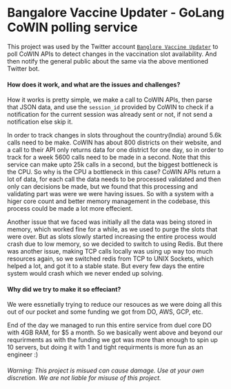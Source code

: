 # Bangalore Vaccine Updater - GoLang CoWIN polling service

This project was used by the Twitter account [`Banglore Vaccine Updater`](https://twitter.com/BloreVaccine) to poll CoWIN APIs to detect changes in the vaccination slot availability. And then notify the general public about the same via the above mentioned Twitter bot. 

#### How does it work, and what are the issues and challenges? 

How it works is pretty simple, we make a call to CoWIN APIs, then parse that JSON data, and use the `session_id` provided by CoWIN to check if a notification for the current session was already sent or not, if not send a notification else skip it. 

In order to track changes in slots throughout the country(India) around 5.6k calls need to be make. CoWIN has about 800 districts on their website, and a call to their API only returns data for one district for one day, so in order to track for a week 5600 calls need to be made in a second. Note that this service can make upto 25k calls in a second, but the biggest bottleneck is the CPU. So why is the CPU a bottleneck in this case? CoWIN APIs return a lot of data, for each call the data needs to be processed validated and then only can decisions be made, but we found that this processing and validating part was were we were having issues. So with a system with a higer core count and better memory management in the codebase, this process could be made a lot more effecient. 

Another issue that we faced was initially all the data was being stored in memory, which worked fine for a while, as we used to purge the slots that were over. But as slots slowly started increasing the entire process would crash due to low memory, so we decided to switch to using Redis. But there was another issue, making TCP calls locally was using up way too much resources again, so we switched redis from TCP to UNIX Sockets, which helped a lot, and got it to a stable state. But every few days the entire system would crash which we never ended up solving. 

#### Why did we try to make it so effeciant? 

We were essnetially trying to reduce our resouces as we were doing all this out of our pocket and some funding we got from DO, AWS, GCP, etc. 

End of the day we managed to run this entire service from duel core DO with 4GB RAM, for $5 a month. So we basically went above and beyond our requrirments as with the funding we got was more than enough to spin up 10 servers, but doing it with 1 and tight requirments is more fun as an engineer :)

###### Warning: This project is misued can cause damage. Use at your own discretion. We are not liable for misuse of this project.
